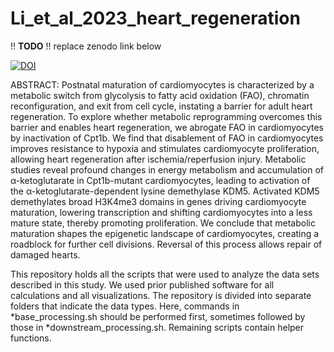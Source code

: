 # Li_et_al_2023_heart_regeneration

 !! **TODO** !! replace zenodo link below

[![DOI](https://zenodo.org/badge/552852940.svg)](https://zenodo.org/badge/latestdoi/552852940)

ABSTRACT:
Postnatal maturation of cardiomyocytes is characterized by a metabolic switch from glycolysis to fatty acid oxidation (FAO), chromatin reconfiguration, and exit from cell cycle, instating a barrier for adult heart regeneration. To explore whether metabolic reprogramming overcomes this barrier and enables heart regeneration, we abrogate FAO in cardiomyocytes by inactivation of Cpt1b. We find that disablement of FAO in cardiomyocytes improves resistance to hypoxia and stimulates cardiomyocyte proliferation, allowing heart regeneration after ischemia/reperfusion injury. Metabolic studies reveal profound changes in energy metabolism and accumulation of α-ketoglutarate in Cpt1b-mutant cardiomyocytes, leading to activation of the α-ketoglutarate-dependent lysine demethylase KDM5. Activated KDM5 demethylates broad H3K4me3 domains in genes driving cardiomyocyte maturation, lowering transcription and shifting cardiomyocytes into a less mature state, thereby promoting proliferation. We conclude that metabolic maturation shapes the epigenetic landscape of cardiomyocytes, creating a roadblock for further cell divisions. Reversal of this process allows repair of damaged hearts.

This repository holds all the scripts that were used to analyze the data sets described in this study. We used prior published software for all calculations and all visualizations. The repository is divided into separate folders that indicate the data types. Here, commands in *base_processing.sh should be performed first, sometimes followed by those in *downstream_processing.sh. Remaining scripts contain helper functions.
